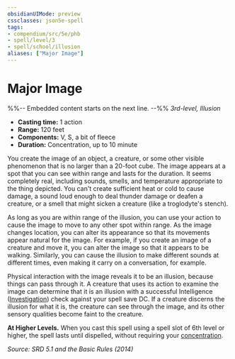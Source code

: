 ```yaml
---
obsidianUIMode: preview
cssclasses: json5e-spell
tags:
- compendium/src/5e/phb
- spell/level/3
- spell/school/illusion
aliases: ["Major Image"]
---
```

# Major Image
%%-- Embedded content starts on the next line. --%%
*3rd-level, Illusion*  

- **Casting time:** 1 action
- **Range:** 120 feet
- **Components:** V, S, a bit of fleece
- **Duration:** Concentration, up to 10 minute

You create the image of an object, a creature, or some other visible phenomenon that is no larger than a 20-foot cube. The image appears at a spot that you can see within range and lasts for the duration. It seems completely real, including sounds, smells, and temperature appropriate to the thing depicted. You can't create sufficient heat or cold to cause damage, a sound loud enough to deal thunder damage or deafen a creature, or a smell that might sicken a creature (like a troglodyte's stench).

As long as you are within range of the illusion, you can use your action to cause the image to move to any other spot within range. As the image changes location, you can alter its appearance so that its movements appear natural for the image. For example, if you create an image of a creature and move it, you can alter the image so that it appears to be walking. Similarly, you can cause the illusion to make different sounds at different times, even making it carry on a conversation, for example.

Physical interaction with the image reveals it to be an illusion, because things can pass through it. A creature that uses its action to examine the image can determine that it is an illusion with a successful Intelligence ([Investigation](rules/skills.md#Investigation)) check against your spell save DC. If a creature discerns the illusion for what it is, the creature can see through the image, and its other sensory qualities become faint to the creature.

**At Higher Levels.** When you cast this spell using a spell slot of 6th level or higher, the spell lasts until dispelled, without requiring your [concentration](rules/conditions.md#Concentration).

*Source: SRD 5.1 and the Basic Rules (2014)*